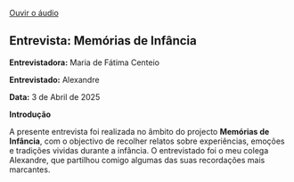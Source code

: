 [Ouvir o áudio](Áudio-Memórias%20de%20infância.mp3)



## Entrevista: Memórias de Infância  

**Entrevistadora:** Maria de Fátima Centeio

**Entrevistado:** Alexandre 

**Data:** 3 de Abril de 2025  

**Introdução**

A presente entrevista foi realizada no âmbito do projecto **Memórias de Infância**, com o objectivo de recolher relatos sobre experiências, emoções e tradições vividas durante a infância. O entrevistado foi o meu colega Alexandre, que partilhou comigo algumas das suas recordações mais marcantes.



